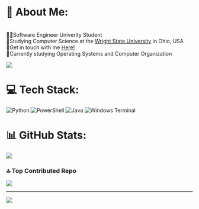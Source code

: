 # 💫 About Me:
<br>👩‍💻Software Engineer Univerity Student<br>🏫Studying Computer Science at the [Wright State University](https://www.wright.edu/degrees-and-programs/profile/computer-science) in Ohio, USA<br>🏡Get in touch with me [Here!](https://linktr.ee/hannahwysong)<br>💭Currently studying Operating Systems and Computer Organization<br/>


![](https://quotes-github-readme.vercel.app/api?type=horizontal&theme=tokyonight)
# 💻 Tech Stack:
![Python](https://img.shields.io/badge/python-3670A0?style=for-the-badge&logo=python&logoColor=ffdd54) ![PowerShell](https://img.shields.io/badge/PowerShell-%235391FE.svg?style=for-the-badge&logo=powershell&logoColor=white) ![Java](https://img.shields.io/badge/java-%23ED8B00.svg?style=for-the-badge&logo=openjdk&logoColor=white) ![Windows Terminal](https://img.shields.io/badge/Windows%20Terminal-%234D4D4D.svg?style=for-the-badge&logo=windows-terminal&logoColor=white)
# 📊 GitHub Stats:
![](https://github-readme-streak-stats.herokuapp.com/?user=hannahwysong&theme=dark&hide_border=false)<br/>




### 🔝 Top Contributed Repo
![](https://github-contributor-stats.vercel.app/api?username=hannahwysong&limit=5&theme=dark&combine_all_yearly_contributions=true)

---
[![](https://visitcount.itsvg.in/api?id=hannahwysong&icon=0&color=0)](https://visitcount.itsvg.in)

<!-- Proudly created with GPRM ( https://gprm.itsvg.in ) -->
